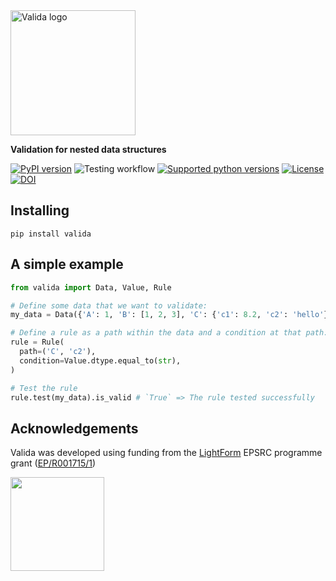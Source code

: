<img src="valida.png" width="200" alt="Valida logo"/>

**Validation for nested data structures**

[![PyPI version](https://img.shields.io/pypi/v/valida "PyPI version")](https://pypi.org/project/valida)
![Testing workflow](https://github.com/hpcflow/valida/actions/workflows/test.yml/badge.svg)
[![Supported python versions](https://img.shields.io/pypi/pyversions/valida "Supported python versions")](https://pypi.org/project/valida)
[![License](https://img.shields.io/github/license/hpcflow/valida "License")](https://github.com/hpcflow/valida/blob/main/LICENSE)
[![DOI](https://zenodo.org/badge/446597552.svg)](https://zenodo.org/badge/latestdoi/446597552)

## Installing

`pip install valida`

## A simple example

```python
from valida import Data, Value, Rule

# Define some data that we want to validate:
my_data = Data({'A': 1, 'B': [1, 2, 3], 'C': {'c1': 8.2, 'c2': 'hello'}})

# Define a rule as a path within the data and a condition at that path:
rule = Rule(
  path=('C', 'c2'),
  condition=Value.dtype.equal_to(str),
)

# Test the rule
rule.test(my_data).is_valid # `True` => The rule tested successfully

```

## Acknowledgements

Valida was developed using funding from the [LightForm](https://lightform.org.uk/) EPSRC programme grant ([EP/R001715/1](https://gow.epsrc.ukri.org/NGBOViewGrant.aspx?GrantRef=EP/R001715/1))

<img src="https://lightform-group.github.io/wiki/assets/images/site/lightform-logo.png" width="150"/>

